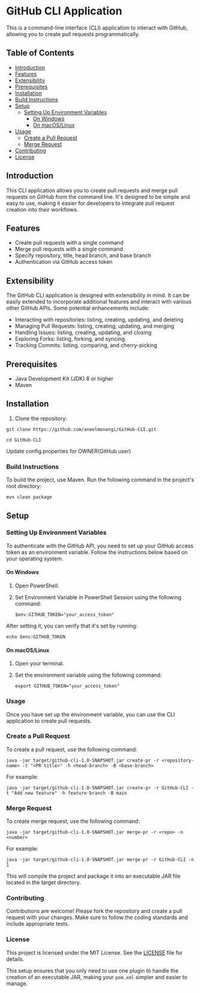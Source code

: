 # GitHub CLI Application

This is a command-line interface (CLI) application to interact with GitHub, allowing you to create pull requests programmatically.

## Table of Contents

- [Introduction](#introduction)
- [Features](#features)
- [Extensibility](#extensibility)
- [Prerequisites](#prerequisites)
- [Installation](#installation)
- [Build Instructions](#build-instructions)
- [Setup](#setup)
  - [Setting Up Environment Variables](#setting-up-environment-variables)
    - [On Windows](#on-windows)
    - [On macOS/Linux](#on-macos-linux)
- [Usage](#usage)
  - [Create a Pull Request](#create-a-pull-request)
  - [Merge Request](#merge-request)
- [Contributing](#contributing)
- [License](#license)

## Introduction

This CLI application allows you to create pull requests and merge pull requests on GitHub from the command line. It's designed to be simple and easy to use, making it easier for developers to integrate pull request creation into their workflows.

## Features

- Create pull requests with a single command
- Merge pull requests with a single command
- Specify repository, title, head branch, and base branch
- Authentication via GitHub access token


## Extensibility

The GitHub CLI application is designed with extensibility in mind. It can be easily extended to incorporate additional features and interact with various other GitHub APIs. Some potential enhancements include:

- Interacting with repositories: listing, creating, updating, and deleting
- Managing Pull Requests: listing, creating, updating, and merging
- Handling Issues: listing, creating, updating, and closing
- Exploring Forks: listing, forking, and syncing
- Tracking Commits: listing, comparing, and cherry-picking


## Prerequisites

- Java Development Kit (JDK) 8 or higher
- Maven

## Installation

1. Clone the repository:

```
git clone https://github.com/aneelmonangi/GitHub-CLI.git

cd GitHub-CLI
```


Update config.properties for OWNER(GitHub user)

### Build Instructions
To build the project, use Maven. Run the following command in the project's root directory:
	
	mvn clean package

## Setup

### Setting Up Environment Variables

To authenticate with the GitHub API, you need to set up your GitHub access token as an environment variable. Follow the instructions below based on your operating system.

#### On Windows

1. Open PowerShell.
2. Set Environment Variable in PowerShell Session using the following command:

	```
	$env:GITHUB_TOKEN="your_access_token"
	```

After setting it, you can verify that it's set by running:

	echo $env:GITHUB_TOKEN

#### On macOS/Linux
1. Open your terminal.

2. Set the environment variable using the following command:

	```
	export GITHUB_TOKEN="your_access_token"
	```

### Usage
Once you have set up the environment variable, you can use the CLI application to create pull requests.

### Create a Pull Request
To create a pull request, use the following command:

	java -jar target/github-cli-1.0-SNAPSHOT.jar create-pr -r <repository-name> -t "<PR title>" -h <head-branch> -B <base-branch>
For example:
	
	java -jar target/github-cli-1.0-SNAPSHOT.jar create-pr -r GitHub-CLI -t "Add new feature" -h feature-branch -B main
	
### Merge Request
To create merge request, use the following command:

	java -jar target/github-cli-1.0-SNAPSHOT.jar merge-pr -r <repo> -n <number>

For example:
	
	java -jar target/github-cli-1.0-SNAPSHOT.jar merge-pr -r GitHub-CLI -n 1

	
This will compile the project and package it into an executable JAR file located in the target directory.

### Contributing
Contributions are welcome! Please fork the repository and create a pull request with your changes. Make sure to follow the coding standards and include appropriate tests.

### License
This project is licensed under the MIT License. See the [LICENSE](LICENSE) file for details.

This setup ensures that you only need to use one plugin to handle the creation of an executable JAR, making your `pom.xml` simpler and easier to manage.

	